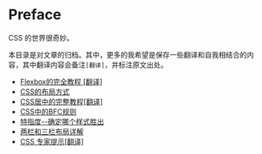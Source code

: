 # Preface

CSS 的世界很奇妙。

本目录是对文章的归档。其中，更多的我希望是保存一些翻译和自我相结合的内容，其中翻译内容会备注`[翻译]`，并标注原文出处。

+ [Flexbox的完全教程 [翻译]](./Flex.md)
+ [CSS的布局方式](./Layout.md)
+ [CSS居中的完整教程[翻译]](./Center.md)
+ [CSS中的BFC规则](./BFC.md)
+ [特指度--确定哪个样式胜出](./Specialty.md)
+ [两栏和三栏布局详解](./Two-or-Three-Column.md)
+ [CSS 专家提示[翻译]](./CSS-ProTips.md)